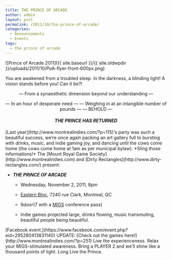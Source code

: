 ```yaml
---
title: THE PRINCE OF ARCADE
author: admin
layout: post
permalink: /2011/10/the-prince-of-arcade/
categories:
  - Announcements
  - Events
tags:
  - the prince of arcade
---
```

![Prince of Arcade 2011]({{ site.baseurl }}/{{ site.oldwpdir }}/uploads/2011/10/PoA-flyer-front-600px.png)

You are awakened from a troubled sleep. In the darkness, a blinding light! A vision stands before you! Can it be?!

<center>
  
 &#8212; From a synaesthetic dimension beyond our understanding &#8212;</p> <p>

&#8212; In an hour of desperate need &#8212;
&#8212; Weighing in at an intangible number of pounds &#8212;
&#8212; BEHOLD &#8212;
<h4>

*THE PRINCE HAS RETURNED*
  </h4>
</center>
[Last year](http://www.montrealindies.com/?p=115)&#8216;s party was such a beautiful success, we&#8217;re once again packing an art gallery full to bursting with drinks, music, and indie gaming joy, and dancing until the cows come home (the cows come home at 1am as per municipal bylaw).
*Sling those informations!*
The [Mount Royal Game Society](http://www.montrealindies.com) and [Dirty Rectangles](http://www.dirty-rectangles.com/) present:
<ul>

<li>

<b>*THE PRINCE OF ARCADE</b>* <ul>

<li>

Wednesday, November 2, 2011, 8pm

</li>

<li>

 [Eastern Bloc](http://www.easternbloc.ca/), 7240 rue Clark, Montreal, QC

</li>

<li>

$9 door ($7 with a [MIGS](http://www.sijm.ca) conference pass)

</li>

<li>

Indie games projected large, drinks flowing, music transmuting, beautiful people being beautiful.

</li>

</ul></li> </ul> 
[Facebook event.](https://www.facebook.com/event.php?eid=295280413831140)
UPDATE: [Check out the games here!](http://www.montrealindies.com/?p=251)
Live the experienceness. Relax your MIGS-stimulated awareness. Bring a PLAYER 2 and we&#8217;ll shine like a thousand points of light.
Long Live the Prince.

